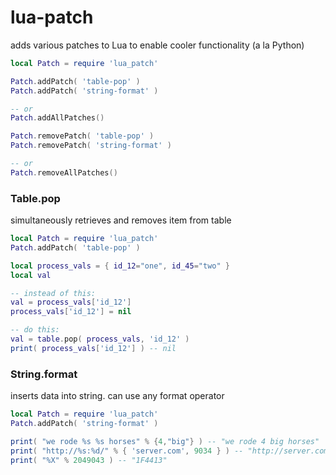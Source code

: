 # lua-patch
adds various patches to Lua to enable cooler functionality (a la Python)


```lua
local Patch = require 'lua_patch'

Patch.addPatch( 'table-pop' )
Patch.addPatch( 'string-format' )

-- or
Patch.addAllPatches()

Patch.removePatch( 'table-pop' )
Patch.removePatch( 'string-format' )

-- or
Patch.removeAllPatches()
```

### Table.pop ###

simultaneously retrieves and removes item from table

```lua
local Patch = require 'lua_patch'
Patch.addPatch( 'table-pop' )

local process_vals = { id_12="one", id_45="two" }
local val

-- instead of this:
val = process_vals['id_12']
process_vals['id_12'] = nil

-- do this:
val = table.pop( process_vals, 'id_12' )
print( process_vals['id_12'] ) -- nil

```


### String.format ###

inserts data into string. can use any format operator

```lua
local Patch = require 'lua_patch'
Patch.addPatch( 'string-format' )

print( "we rode %s %s horses" % {4,"big"} ) -- "we rode 4 big horses"
print( "http://%s:%d/" % { 'server.com', 9034 } ) -- "http://server.com:9034"
print( "%X" % 2049043 ) -- "1F4413"

```
